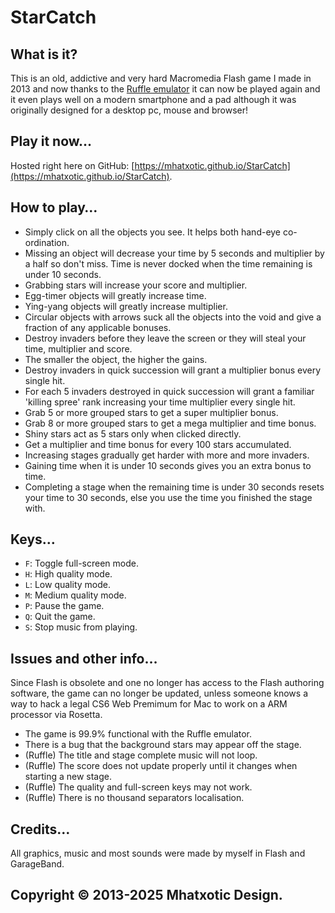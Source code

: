 # StarCatch

## What is it?

This is an old, addictive and very hard Macromedia Flash game I made in 2013 and now thanks to the [Ruffle emulator](https://github.com/ruffle-rs/ruffle) it can now be played again and it even plays well on a modern smartphone and a pad although it was originally designed for a desktop pc, mouse and browser!

## Play it now…

Hosted right here on GitHub: [https://mhatxotic.github.io/StarCatch](https://mhatxotic.github.io/StarCatch).

## How to play…

* Simply click on all the objects you see. It helps both hand-eye co-ordination.
* Missing an object will decrease your time by 5 seconds and multiplier by a half so don't miss. Time is never docked when the time remaining is under 10 seconds.
* Grabbing stars will increase your score and multiplier.
* Egg-timer objects will greatly increase time.
* Ying-yang objects will greatly increase multiplier.
* Circular objects with arrows suck all the objects into the void and give a fraction of any applicable bonuses.
* Destroy invaders before they leave the screen or they will steal your time, multiplier and score.
* The smaller the object, the higher the gains.
* Destroy invaders in quick succession will grant a multiplier bonus every single hit.
* For each 5 invaders destroyed in quick succession will grant a familiar 'killing spree' rank increasing your time multiplier every single hit.
* Grab 5 or more grouped stars to get a super multiplier bonus.
* Grab 8 or more grouped stars to get a mega multiplier and time bonus.
* Shiny stars act as 5 stars only when clicked directly.
* Get a multiplier and time bonus for every 100 stars accumulated.
* Increasing stages gradually get harder with more and more invaders.
* Gaining time when it is under 10 seconds gives you an extra bonus to time.
* Completing a stage when the remaining time is under 30 seconds resets your time to 30 seconds, else you use the time you finished the stage with.

## Keys…

* `F`: Toggle full-screen mode.
* `H`: High quality mode.
* `L`: Low quality mode.
* `M`: Medium quality mode.
* `P`: Pause the game.
* `Q`: Quit the game.
* `S`: Stop music from playing.

## Issues and other info…

Since Flash is obsolete and one no longer has access to the Flash authoring software, the game can no longer be updated, unless someone knows a way to hack a legal CS6 Web Premimum for Mac to work on a ARM processor via Rosetta.

* The game is 99.9% functional with the Ruffle emulator.
* There is a bug that the background stars may appear off the stage.
* (Ruffle) The title and stage complete music will not loop.
* (Ruffle) The score does not update properly until it changes when starting a new stage.
* (Ruffle) The quality and full-screen keys may not work.
* (Ruffle) There is no thousand separators localisation.

## Credits…

All graphics, music and most sounds were made by myself in Flash and GarageBand.

## Copyright © 2013-2025 Mhatxotic Design.
